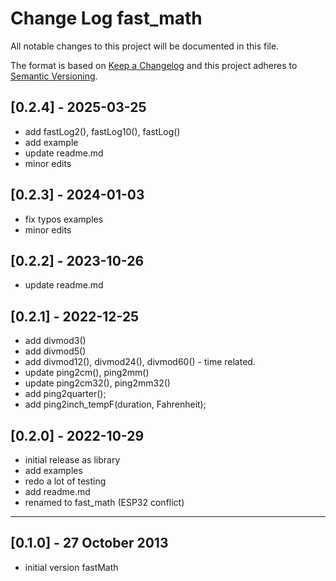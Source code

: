 # Change Log fast_math

All notable changes to this project will be documented in this file.

The format is based on [Keep a Changelog](http://keepachangelog.com/)
and this project adheres to [Semantic Versioning](http://semver.org/).


## [0.2.4] - 2025-03-25
- add fastLog2(), fastLog10(), fastLog()
- add example
- update readme.md
- minor edits


## [0.2.3] - 2024-01-03
- fix typos examples
- minor edits 

## [0.2.2] - 2023-10-26
- update readme.md

## [0.2.1] - 2022-12-25
- add divmod3()
- add divmod5()
- add divmod12(), divmod24(), divmod60() - time related.
- update ping2cm(), ping2mm()
- update ping2cm32(), ping2mm32()
- add ping2quarter();
- add ping2inch_tempF(duration, Fahrenheit);


## [0.2.0] - 2022-10-29
- initial release as library
- add examples
- redo a lot of testing
- add readme.md
- renamed to fast_math (ESP32 conflict)

----

## [0.1.0] - 27 October 2013
- initial version fastMath
